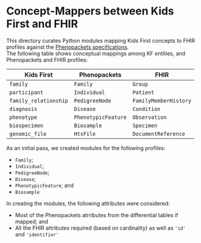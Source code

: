 # Concept-Mappers between Kids First and FHIR

This directory curates Python modules mapping Kids First concepts to FHIR profiles against the [Phenopackets specifications](https://aehrc.github.io/fhir-phenopackets-ig/index.html).  
The following table shows conceptual mappings among KF entities, and Phenopackets and FHIR profiles:

| Kids First            | Phenopackets        | FHIR                  |
|-----------------------|---------------------|-----------------------|
| `family`              | `Family`            | `Group`               |
| `participant`         | `Individual`        | `Patient`             |
| `family_relationship` | `PedigreeNode`      | `FamilyMemberHistory` |
| `diagnosis`           | `Disease`           | `Condition`           |
| `phenotype`           | `PhenotypicFeature` | `Observation`         |
| `biospecimen`         | `Biosample`         | `Specimen`            |
| `genomic_file`        | `HtsFile`           | `DocumentReference`   |

As an initial pass, we created modules for the following profiles:

- `Family`;
- `Individual`;
- `PedigreeNode`;
- `Disease`;
- `PhenotypicFeature`; and
- `Biosample`

In creating the modules, the following attributes were considered:

- Most of the Phenopackets atrributes from the differential tables if mapped; and
- All the FHIR attributes required (based on cardinality) as well as `'id'` and `'identifier'`
